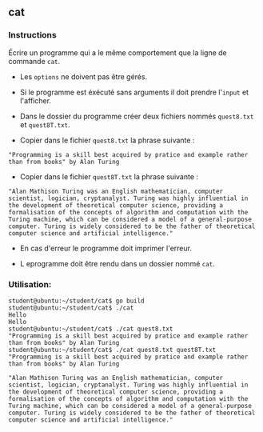 ## cat

### Instructions

Écrire un programme qui a le même comportement que la ligne de commande `cat`.

- Les `options` ne doivent pas être gérés.

- Si le programme est éxécuté sans arguments il doit prendre l'`input` et l'afficher.

- Dans le dossier du programme créer deux fichiers nommés `quest8.txt` et `quest8T.txt`.

- Copier dans le fichier `quest8.txt` la phrase suivante :

`"Programming is a skill best acquired by pratice and example rather than from books" by Alan Turing`

- Copier dans le fichier `quest8T.txt` la phrase suivante :

`"Alan Mathison Turing was an English mathematician, computer scientist, logician, cryptanalyst. Turing was highly influential in the development of theoretical computer science, providing a formalisation of the concepts of algorithm and computation with the Turing machine, which can be considered a model of a general-purpose computer. Turing is widely considered to be the father of theoretical computer science and artificial intelligence."`

- En cas d'erreur le programme doit imprimer l'erreur.

- L eprogramme doit être rendu dans un dossier nommé `cat`.

### Utilisation:

```console
student@ubuntu:~/student/cat$ go build
student@ubuntu:~/student/cat$ ./cat
Hello
Hello
student@ubuntu:~/student/cat$ ./cat quest8.txt
"Programming is a skill best acquired by pratice and example rather than from books" by Alan Turing
student@ubuntu:~/student/cat$ ./cat quest8.txt quest8T.txt
"Programming is a skill best acquired by pratice and example rather than from books" by Alan Turing

"Alan Mathison Turing was an English mathematician, computer scientist, logician, cryptanalyst. Turing was highly influential in the development of theoretical computer science, providing a formalisation of the concepts of algorithm and computation with the Turing machine, which can be considered a model of a general-purpose computer. Turing is widely considered to be the father of theoretical computer science and artificial intelligence."

```
